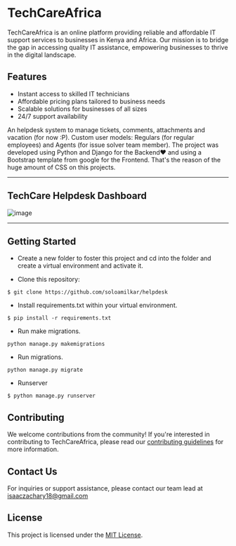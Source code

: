# TechCareAfrica

TechCareAfrica is an online platform providing reliable and affordable IT support services to businesses in Kenya and Africa. Our mission is to bridge the gap in accessing quality IT assistance, empowering businesses to thrive in the digital landscape.

## Features
- Instant access to skilled IT technicians
- Affordable pricing plans tailored to business needs
- Scalable solutions for businesses of all sizes
- 24/7 support availability

An helpdesk system to manage tickets, comments, attachments and vacation (for now :P). Custom user models: Regulars (for regular employees) and Agents (for issue solver team member). The project was developed using Python and Django for the Backend♥ and using a Bootstrap template from google for the Frontend. That's the reason of the huge amount of CSS on this projects.

____

## TechCare Helpdesk Dashboard
![image](https://user-images.githubusercontent.com/71573508/108613509-5e684300-73b8-11eb-805c-bdb076066dc1.png)

___

## Getting Started

* Create a new folder to foster this project and cd into the folder and create a virtual environment and activate it.

* Clone this repository:

```
$ git clone https://github.com/soloamilkar/helpdesk
```

* Install requirements.txt within your virtual environment.

```
$ pip install -r requirements.txt
```

* Run make migrations.

```
python manage.py makemigrations
```

* Run migrations.

```
python manage.py migrate
```

* Runserver

```
$ python manage.py runserver
```

## Contributing

We welcome contributions from the community! If you're interested in contributing to TechCareAfrica, please read our [contributing guidelines](CONTRIBUTING.md) for more information.

## Contact Us

For inquiries or support assistance, please contact our team lead at isaaczachary18@gmail.com

## License

This project is licensed under the [MIT License](LICENSE).



